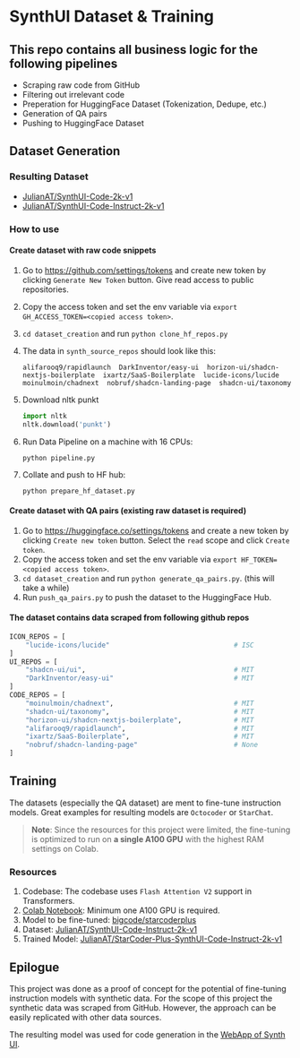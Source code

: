 # SynthUI Dataset & Training

## This repo contains all business logic for the following pipelines

- Scraping raw code from GitHub
- Filtering out irrelevant code
- Preperation for HuggingFace Dataset (Tokenization, Dedupe, etc.)
- Generation of QA pairs
- Pushing to HuggingFace Dataset

## Dataset Generation

### Resulting Dataset

- [JulianAT/SynthUI-Code-2k-v1](https://huggingface.co/datasets/JulianAT/SynthUI-Code-2k-v1)
- [JulianAT/SynthUI-Code-Instruct-2k-v1](https://huggingface.co/datasets/JulianAT/SynthUI-Code-Instruct-2k-v1)

### How to use

#### Create dataset with raw code snippets

1. Go to https://github.com/settings/tokens and create new token by clicking `Generate New Token` button. Give read access to public repositories.

2. Copy the access token and set the env variable via `export 
GH_ACCESS_TOKEN=<copied access token>`.

3. `cd dataset_creation` and run `python clone_hf_repos.py`

4. The data in `synth_source_repos` should look like this:

   ```shell
   alifarooq9/rapidlaunch  DarkInventor/easy-ui  horizon-ui/shadcn-nextjs-boilerplate  ixartz/SaaS-Boilerplate  lucide-icons/lucide  moinulmoin/chadnext  nobruf/shadcn-landing-page  shadcn-ui/taxonomy
   ```

5. Download nltk punkt

   ```python
   import nltk
   nltk.download('punkt')
   ```

6. Run Data Pipeline on a machine with 16 CPUs:

   ```shell
   python pipeline.py
   ```

7. Collate and push to HF hub:

   ```shell
   python prepare_hf_dataset.py
   ```

#### Create dataset with QA pairs (existing raw dataset is required)

1. Go to https://huggingface.co/settings/tokens and create a new token by clicking `Create new token` button. Select the `read` scope and click `Create token`.
2. Copy the access token and set the env variable via `export HF_TOKEN=<copied access token>`.
3. `cd dataset_creation` and run `python generate_qa_pairs.py`. (this will take a while)
4. Run `push_qa_pairs.py` to push the dataset to the HuggingFace Hub.

#### The dataset contains data scraped from following github repos

```python
ICON_REPOS = [
    "lucide-icons/lucide"                               # ISC
]
UI_REPOS = [
    "shadcn-ui/ui",                                     # MIT
    "DarkInventor/easy-ui"                              # MIT
]
CODE_REPOS = [
    "moinulmoin/chadnext",                              # MIT
    "shadcn-ui/taxonomy",                               # MIT
    "horizon-ui/shadcn-nextjs-boilerplate",             # MIT
    "alifarooq9/rapidlaunch",                           # MIT
    "ixartz/SaaS-Boilerplate",                          # MIT
    "nobruf/shadcn-landing-page"                        # None
]
```

## Training

The datasets (especially the QA dataset) are ment to fine-tune instruction models. Great examples for resulting models are `Octocoder` or `StarChat`.

> **Note**: Since the resources for this project were limited, the fine-tuning is optimized to run on **a single A100 GPU** with the highest RAM settings on Colab.

### Resources

1. Codebase: The codebase uses `Flash Attention V2` support in Transformers.
2. [Colab Notebook](): Minimum one A100 GPU is required.
3. Model to be fine-tuned: [bigcode/starcoderplus](https://huggingface.co/bigcode/starcoderplus)
4. Dataset: [JulianAT/SynthUI-Code-Instruct-2k-v1](https://huggingface.co/datasets/JulianAT/SynthUI-Code-Instruct-2k-v1)
5. Trained Model: [JulianAT/StarCoder-Plus-SynthUI-Code-Instruct-2k-v1](https://huggingface.co/JulianAT/StarCoder-Plus-SynthUI-Code-Instruct-2k-v1)

## Epilogue

This project was done as a proof of concept for the potential of fine-tuning instruction models with synthetic data. For the scope of this project the synthetic data was scraped from GitHub. However, the approach can be easily replicated with other data sources.

The resulting model was used for code generation in the [WebApp of Synth UI](https://www.synthui.design/).
